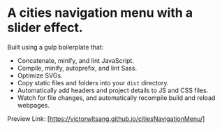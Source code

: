 # A cities navigation menu with a slider effect.

Built using a gulp boilerplate that: 

- Concatenate, minify, and lint JavaScript.
- Compile, minify, autoprefix, and lint Sass.
- Optimize SVGs.
- Copy static files and folders into your `dist` directory.
- Automatically add headers and project details to JS and CSS files.
- Watch for file changes, and automatically recompile build and reload webpages.

Preview Link:
[https://victorwltsang.github.io/citiesNavigationMenu/]
